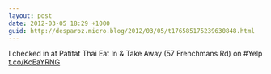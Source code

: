 ```yaml
---
layout: post
date: 2012-03-05 18:29 +1000
guid: http://desparoz.micro.blog/2012/03/05/t176585175239630848.html
---
```

I checked in at Patitat Thai Eat In &amp; Take Away (57 Frenchmans Rd) on #Yelp [t.co/KcEaYRNG](http://t.co/KcEaYRNG)
